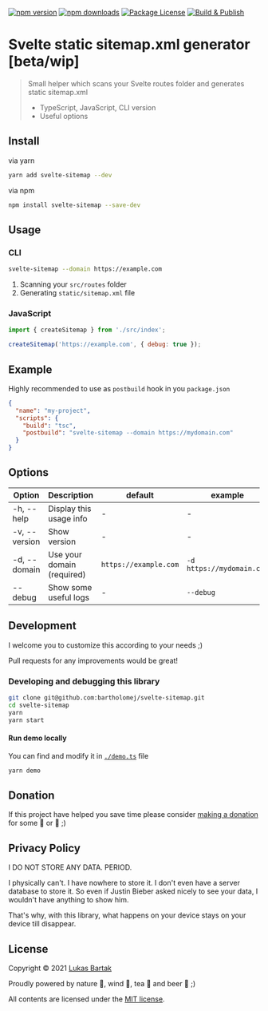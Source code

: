 [![npm version](https://badge.fury.io/js/svelte-sitemap.svg)](https://badge.fury.io/js/svelte-sitemap)
[![npm downloads](https://img.shields.io/npm/dt/svelte-sitemap.svg)](https://npm.im/svelte-sitemap)
[![Package License](https://img.shields.io/npm/l/svelte-sitemap.svg)](https://www.npmjs.com/svelte-sitemap)
[![Build & Publish](https://github.com/bartholomej/svelte-sitemap/workflows/Build%20&%20Publish/badge.svg)](https://github.com/bartholomej/svelte-sitemap/actions)

# Svelte static sitemap.xml generator [beta/wip]

> Small helper which scans your Svelte routes folder and generates static sitemap.xml
>
> - TypeScript, JavaScript, CLI version
> - Useful options

## Install

via yarn

```bash
yarn add svelte-sitemap --dev
```

via npm

```bash
npm install svelte-sitemap --save-dev
```

## Usage

### CLI

```bash
svelte-sitemap --domain https://example.com
```

1. Scanning your `src/routes` folder
2. Generating `static/sitemap.xml` file

### JavaScript

```javascript
import { createSitemap } from './src/index';

createSitemap('https://example.com', { debug: true });
```

## Example

Highly recommended to use as `postbuild` hook in you `package.json`

```json
{
  "name": "my-project",
  "scripts": {
    "build": "tsc",
    "postbuild": "svelte-sitemap --domain https://mydomain.com"
  }
}
```

## Options

| Option        | Description                | default               | example                   |
| ------------- | -------------------------- | --------------------- | ------------------------- |
| -h, --help    | Display this usage info    | -                     | -                         |
| -v, --version | Show version               | -                     | -                         |
| -d, --domain  | Use your domain (required) | `https://example.com` | `-d https://mydomain.com` |
| --debug       | Show some useful logs      | -                     | `--debug`                 |

## Development

I welcome you to customize this according to your needs ;)

Pull requests for any improvements would be great!

### Developing and debugging this library

```bash
git clone git@github.com:bartholomej/svelte-sitemap.git
cd svelte-sitemap
yarn
yarn start
```

#### Run demo locally

You can find and modify it in [`./demo.ts`](./demo.ts) file

```bash
yarn demo
```

## Donation

If this project have helped you save time please consider [making a donation](https://github.com/sponsors/bartholomej) for some 🍺 or 🍵 ;)

## Privacy Policy

I DO NOT STORE ANY DATA. PERIOD.

I physically can't. I have nowhere to store it. I don't even have a server database to store it. So even if Justin Bieber asked nicely to see your data, I wouldn't have anything to show him.

That's why, with this library, what happens on your device stays on your device till disappear.

## License

Copyright &copy; 2021 [Lukas Bartak](http://bartweb.cz)

Proudly powered by nature 🗻, wind 💨, tea 🍵 and beer 🍺 ;)

All contents are licensed under the [MIT license].

[mit license]: LICENSE
